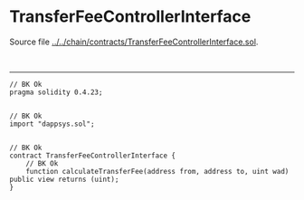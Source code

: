 # TransferFeeControllerInterface

Source file [../../chain/contracts/TransferFeeControllerInterface.sol](../../chain/contracts/TransferFeeControllerInterface.sol).

<br />

<hr />

```solidity
// BK Ok
pragma solidity 0.4.23;


// BK Ok
import "dappsys.sol";


// BK Ok
contract TransferFeeControllerInterface {
    // BK Ok
    function calculateTransferFee(address from, address to, uint wad) public view returns (uint);
}

```
